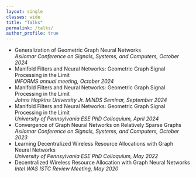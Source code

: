 ```yaml
---
layout: single
classes: wide
title: "Talks"
permalink: /talks/
author_profile: true
---
```

- Generalization of Geometric Graph Neural Networks<br>*Asilomar Conference on Signals, Systems, and Computers, October 2024*
- Manifold Filters and Neural Networks: Geometric Graph Signal Processing in the Limit<br>*INFORMS annual meeting, October 2024*
- Manifold Filters and Neural Networks: Geometric Graph Signal Processing in the Limit<br>*Johns Hopkins University Jr. MINDS Seminar, September 2024*
- Manifold Filters and Neural Networks: Geometric Graph Signal Processing in the Limit<br>*University of Pennsylvania ESE PhD Colloquium, April 2024*
- Convergence of Graph Neural Networks on Relatively Sparse Graphs<br>*Asilomar Conference on Signals, Systems, and Computers, October 2023* 
- Learning Decentralized Wireless Resource Allocations with Graph Neural Networks<br>*University of Pennsylvania ESE PhD Colloquium, May 2022* 
- Decentralized Wireless Resource Allocation with Graph Neural Networks<br>*Intel WAS ISTC Review Meeting, May 2020* 
